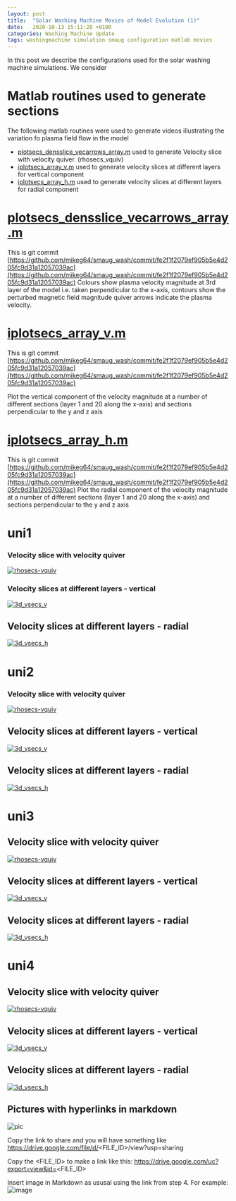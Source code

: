 ```yaml
---
layout: post
title:  "Solar Washing Machine Movies of Model Evolution (1)"
date:   2020-10-13 15:11:28 +0100
categories: Washing Machine Update
tags: washingmachine simulation smaug configuration matlab movies
---
```

In this post we describe the configurations used for the solar washing machine simulations. We consider 

# Matlab routines  used to generate sections

The following matlab routines were used to generate videos illustrating the variation fo plasma field flow in the model

*  [plotsecs_densslice_vecarrows_array.m](https://github.com/mikeg64/smaug_wash/blob/master/matlab/plotsecs_densslice_vecarrows_array.m) used to generate Velocity slice with velocity quiver. (rhosecs_vquiv)
* [iplotsecs_array_v.m](https://github.com/mikeg64/smaug_wash/blob/master/matlab/plotsecs_array_v.m) used to generate velocity slices at different layers for vertical component
* [iplotsecs_array_h.m](https://github.com/mikeg64/smaug_wash/blob/master/matlab/plotsecs_array_h.m) used to generate velocity slices at different layers for radial component



# [plotsecs_densslice_vecarrows_array.m](https://github.com/mikeg64/smaug_wash/blob/master/matlab/plotsecs_densslice_vecarrows_array.m) 

This is git commit [https://github.com/mikeg64/smaug_wash/commit/fe2f1f2079ef905b5e4d205fc9d31a12057039ac](https://github.com/mikeg64/smaug_wash/commit/fe2f1f2079ef905b5e4d205fc9d31a12057039ac)
Colours show plasma velocity magnitude at 3rd layer of the model i.e. taken perpendicular to the x-axis, contours show the perturbed magnetic field magnitude quiver arrows indicate the plasma velocity. 


#  [iplotsecs_array_v.m](https://github.com/mikeg64/smaug_wash/blob/master/matlab/plotsecs_array_v.m)

This is git commit [https://github.com/mikeg64/smaug_wash/commit/fe2f1f2079ef905b5e4d205fc9d31a12057039ac](https://github.com/mikeg64/smaug_wash/commit/fe2f1f2079ef905b5e4d205fc9d31a12057039ac)

Plot the vertical component of the velocity magnitude at a number of different sections (layer 1 and 20 along the x-axis) and  sections perpendicular to the y and z axis


# [iplotsecs_array_h.m](https://github.com/mikeg64/smaug_wash/blob/master/matlab/plotsecs_array_h.m) 

This is git commit [https://github.com/mikeg64/smaug_wash/commit/fe2f1f2079ef905b5e4d205fc9d31a12057039ac](https://github.com/mikeg64/smaug_wash/commit/fe2f1f2079ef905b5e4d205fc9d31a12057039ac)
Plot the radial component of the velocity magnitude at a number of different sections (layer 1 and 20 along the x-axis) and  sections perpendicular to the y and z axis

# uni1

### Velocity slice with velocity quiver


[![rhosecs-vquiv](https://drive.google.com/uc?export=view&id=1FGPalJfnkLemhIh833kqYk1H6uvqfaWc)](https://drive.google.com/file/d/1EUhy5PLXoseAHtsAMI20Tyt1wW6j9W-K/view?usp=sharing)


### Velocity slices at different layers - vertical

[![3d_vsecs_v](https://drive.google.com/uc?export=view&id=1FJncyQVUK_Jh0S6QJjy3GRTeJFEV6Ojr)](https://drive.google.com/file/d/1EWXHqH6VpKOwrelu_03YUhq6bFSfTDwL/view?usp=sharing)

## Velocity slices at different layers - radial

[![3d_vsecs_h](https://drive.google.com/uc?export=view&id=1FHD-lbETk-n5H44uZSw54YcdiMcxvD3w)](https://drive.google.com/file/d/1EbjIVR4EEDBb0FUnMK6isIR6c2MOhcIT/view?usp=sharing)



# uni2


### Velocity slice with velocity quiver


[![rhosecs-vquiv](https://drive.google.com/uc?export=view&id=1FM__MUfSVpoPRubFKt5Oxhjt6wU-s5FU)](https://drive.google.com/file/d/1EblJ-094zZ-l4EsmLzn3zD-EX_shxaQN/view?usp=sharing)


## Velocity slices at different layers - vertical

[![3d_vsecs_v](https://drive.google.com/uc?export=view&id=1Fh373sY1KSQTjP1Ez70_x-tAUjTfLUw5)](https://drive.google.com/file/d/1EiIihIB3S61R-kGloNgB-wNoBX19por_/view?usp=sharing)

## Velocity slices at different layers - radial

[![3d_vsecs_h](https://drive.google.com/uc?export=view&id=1FTIFcLPjMUl2OEDvn_yZgrnmDmJMRZUI)](https://drive.google.com/file/d/1EjRHvJiLQLrPHLfJFlHUnCLMU5BgvbWz/view?usp=sharing)





# uni3


## Velocity slice with velocity quiver


[![rhosecs-vquiv](https://drive.google.com/uc?export=view&id=1Fnf85zc9mQPF8SckRNKI5n8D4b83ONlR)](https://drive.google.com/file/d/1Es-Z9xFAw8HMojYI6xByk-9djWkdYPTu/view?usp=sharing)






## Velocity slices at different layers - vertical

[![3d_vsecs_v](https://drive.google.com/uc?export=view&id=1FqIUqC0y6HZ1HN9AWOOjK3DaZFEIElms)](https://drive.google.com/file/d/1EtCPB11RLyGbqX8VuX0_QuccKse10pgG/view?usp=sharing)






## Velocity slices at different layers - radial

[![3d_vsecs_h](https://drive.google.com/uc?export=view&id=1FpbCYDpTvkFNuSoAUeT5fW4yXOMSidRX)](https://drive.google.com/file/d/1Eui0p8tJYCyfxOIHTYOLP1Ru3KYWinVz/view?usp=sharing)






# uni4


## Velocity slice with velocity quiver


[![rhosecs-vquiv](https://drive.google.com/uc?export=view&id=1G66eIep2PJBFt6zCZeWem3ho203a0czB)](https://drive.google.com/file/d/1F8nUZNeka_dLl0CUDEqRqSgjDqheSwjN/view?usp=sharing)





## Velocity slices at different layers - vertical

[![3d_vsecs_v](https://drive.google.com/uc?export=view&id=1G3RENP21WlUojpm3WAvmN6Awr3o-LdCV)](https://drive.google.com/file/d/1Ezw5AAyv6GRNNUnhfIp_mBQJnbCnXEf5/view?usp=sharing)





## Velocity slices at different layers - radial

[![3d_vsecs_h](https://drive.google.com/uc?export=view&id=1Fx-X8B1sojGTkhWWsdXcJMbYDOOaGgUQ)](https://drive.google.com/file/d/1Ezw5AAyv6GRNNUnhfIp_mBQJnbCnXEf5/view?usp=sharing)




## Pictures with hyperlinks in markdown

![pic](https://drive.google.com/uc?export=view&id=1FGPalJfnkLemhIh833kqYk1H6uvqfaWc)  

Copy the link to share and you will have something like
https://drive.google.com/file/d/<FILE_ID>/view?usp=sharing

Copy the <FILE_ID> to make a link like this:
https://drive.google.com/uc?export=view&id=<FILE_ID>

Insert image in Markdown as ususal using the link from step 4.
For example: ![image](https://drive.google.com/uc?export=view&id=<FILE_ID>)





